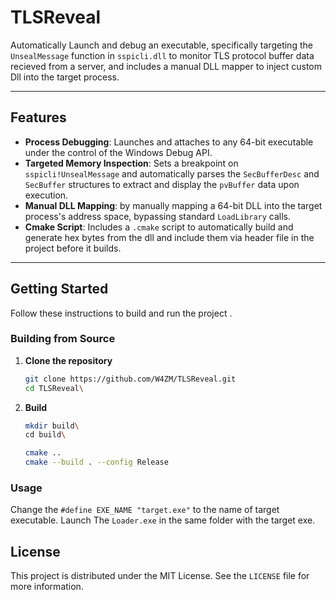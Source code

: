 # TLSReveal

Automatically Launch and debug an executable, specifically targeting the `UnsealMessage` function in `sspicli.dll` to monitor TLS protocol buffer data recieved from a server, and includes a manual DLL mapper to inject custom Dll into the target process.

---

## Features

* **Process Debugging**: Launches and attaches to any 64-bit executable under the control of the Windows Debug API.
* **Targeted Memory Inspection**: Sets a breakpoint on `sspicli!UnsealMessage` and automatically parses the `SecBufferDesc` and `SecBuffer` structures to extract and display the `pvBuffer` data upon execution.
* **Manual DLL Mapping**: by manually mapping a 64-bit DLL into the target process's address space, bypassing standard `LoadLibrary` calls.
* **Cmake Script**: Includes a `.cmake` script to automatically build and generate hex bytes from the dll and include them via header file in the project before it builds. 

---

## Getting Started

Follow these instructions to build and run the project .

### Building from Source

1.  **Clone the repository**
    ```bash
    git clone https://github.com/W4ZM/TLSReveal.git
    cd TLSReveal\
    ```

2.  **Build**
    ```bash
    mkdir build\
    cd build\

    cmake ..
    cmake --build . --config Release
    ```

### Usage

Change the `#define EXE_NAME "target.exe"` to the name of target executable.
Launch The `Loader.exe` in the same folder with the target exe.

## License

This project is distributed under the MIT License. See the `LICENSE` file for more information.
